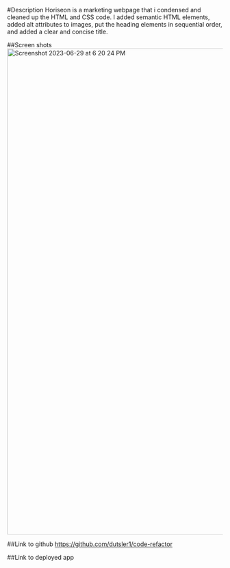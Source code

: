 #Description
Horiseon is a marketing webpage that i condensed and cleaned up the HTML and CSS code. I added semantic HTML elements, added alt attributes to images, put the heading elements in sequential order, and added a clear and concise title. 

##Screen shots 
<img width="1136" alt="Screenshot 2023-06-29 at 6 20 24 PM" src="https://github.com/dutsler1/code-refactor/assets/131929777/cb0c410d-26ac-4d7d-820f-d9c335c2ded7">


##Link to github
https://github.com/dutsler1/code-refactor


##Link to deployed app




